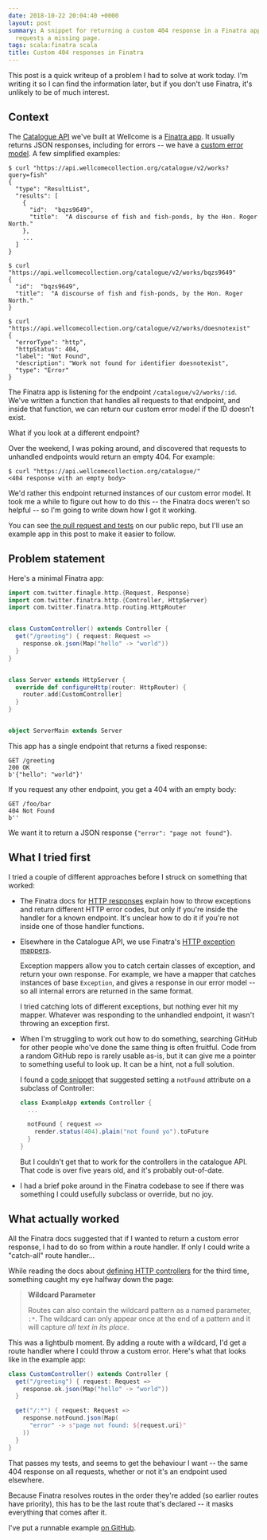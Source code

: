 ```yaml
---
date: 2018-10-22 20:04:40 +0000
layout: post
summary: A snippet for returning a custom 404 response in a Finatra app when somebody
  requests a missing page.
tags: scala:finatra scala
title: Custom 404 responses in Finatra
---
```


This post is a quick writeup of a problem I had to solve at work today.
I'm writing it so I can find the information later, but if you don't use Finatra, it's unlikely to be of much interest.


## Context

The [Catalogue API][catalogue] we've built at Wellcome is a [Finatra app][finatra].
It usually returns JSON responses, including for errors -- we have a [custom error model][error].
A few simplified examples:

```console
$ curl "https://api.wellcomecollection.org/catalogue/v2/works?query=fish"
{
  "type": "ResultList",
  "results": [
    {
      "id":  "bqzs9649",
      "title":  "A discourse of fish and fish-ponds, by the Hon. Roger North."
    },
    ...
  ]
}

$ curl "https://api.wellcomecollection.org/catalogue/v2/works/bqzs9649"
{
  "id":  "bqzs9649",
  "title":  "A discourse of fish and fish-ponds, by the Hon. Roger North."
}

$ curl "https://api.wellcomecollection.org/catalogue/v2/works/doesnotexist"
{
  "errorType": "http",
  "httpStatus": 404,
  "label": "Not Found",
  "description": "Work not found for identifier doesnotexist",
  "type": "Error"
}
```

The Finatra app is listening for the endpoint `/catalogue/v2/works/:id`.
We've written a function that handles all requests to that endpoint, and inside that function, we can return our custom error model if the ID doesn't exist.

What if you look at a different endpoint?

Over the weekend, I was poking around, and discovered that requests to unhandled endpoints would return an empty 404.
For example:

```console
$ curl "https://api.wellcomecollection.org/catalogue/"
<404 response with an empty body>
```

We'd rather this endpoint returned instances of our custom error model.
It took me a while to figure out how to do this -- the Finatra docs weren't so helpful -- so I'm going to write down how I got it working.

You can see [the pull request and tests][pr] on our public repo, but I'll use an example app in this post to make it easier to follow.

[catalogue]: https://developers.wellcomecollection.org/catalogue
[finatra]: https://twitter.github.io/finatra/
[error]: https://developers.wellcomecollection.org/catalogue/v2/models/error
[pr]: https://github.com/wellcometrust/platform/pull/2881

## Problem statement

Here's a minimal Finatra app:

```scala
import com.twitter.finagle.http.{Request, Response}
import com.twitter.finatra.http.{Controller, HttpServer}
import com.twitter.finatra.http.routing.HttpRouter


class CustomController() extends Controller {
  get("/greeting") { request: Request =>
    response.ok.json(Map("hello" -> "world"))
  }
}


class Server extends HttpServer {
  override def configureHttp(router: HttpRouter) {
    router.add[CustomController]
  }
}


object ServerMain extends Server
```

This app has a single endpoint that returns a fixed response:

```
GET /greeting
200 OK
b'{"hello": "world"}'
```

If you request any other endpoint, you get a 404 with an empty body:

```
GET /foo/bar
404 Not Found
b''
```

We want it to return a JSON response `{"error": "page not found"}`.



## What I tried first

I tried a couple of different approaches before I struck on something that worked:

*   The Finatra docs for [HTTP responses][responses] explain how to throw exceptions and return different HTTP error codes, but only if you're inside the handler for a known endpoint.
    It's unclear how to do it if you're not inside one of those handler functions.

*   Elsewhere in the Catalogue API, we use Finatra's [HTTP exception mappers][exception].

    Exception mappers allow you to catch certain classes of exception, and return your own response.
    For example, we have a mapper that catches instances of base `Exception`, and gives a response in our error model -- so all internal errors are returned in the same format.

    I tried catching lots of different exceptions, but nothing ever hit my mapper.
    Whatever was responding to the unhandled endpoint, it wasn't throwing an exception first.

*   When I'm struggling to work out how to do something, searching GitHub for other people who've done the same thing is often fruitful.
    Code from a random GitHub repo is rarely usable as-is, but it can give me a pointer to something useful to look up.
    It can be a hint, not a full solution.

    I found a [code snippet][snippet] that suggested setting a `notFound` attribute on a subclass of Controller:

    ```scala
    class ExampleApp extends Controller {
      ...

      notFound { request =>
        render.status(404).plain("not found yo").toFuture
      }
    }
    ```

    But I couldn't get that to work for the controllers in the catalogue API.
    That code is over five years old, and it's probably out-of-date.

*   I had a brief poke around in the Finatra codebase to see if there was something I could usefully subclass or override, but no joy.

[responses]: https://twitter.github.io/finatra/user-guide/http/responses.html
[snippet]: https://github.com/mcortesi/test/blob/805663756dd274ee8d7fc8facb7a091a02bff47d/src/main/scala/App.scala#L126-L133
[exception]: https://twitter.github.io/finatra/user-guide/http/exceptions.html


## What actually worked

All the Finatra docs suggested that if I wanted to return a custom error response, I had to do so from within a route handler.
If only I could write a "catch-all" route handler...

While reading the docs about [defining HTTP controllers][controllers] for the third time, something caught my eye halfway down the page:

> **Wildcard Parameter**
>
> Routes can also contain the wildcard pattern as a named parameter, `:*`. The wildcard can only appear once at the end of a pattern and it will capture *all text in its place*.

This was a lightbulb moment.
By adding a route with a wildcard, I'd get a route handler where I could throw a custom error.
Here's what that looks like in the example app:

```scala
class CustomController() extends Controller {
  get("/greeting") { request: Request =>
    response.ok.json(Map("hello" -> "world"))
  }

  get("/:*") { request: Request =>
    response.notFound.json(Map(
      "error" -> s"page not found: ${request.uri}"
    ))
  }
}
```

That passes my tests, and seems to get the behaviour I want -- the same 404 response on all requests, whether or not it's an endpoint used elsewhere.

Because Finatra resolves routes in the order they're added (so earlier routes have priority), this has to be the last route that's declared -- it masks everything that comes after it.

I've put a runnable example [on GitHub][github].

[controllers]: https://twitter.github.io/finatra/user-guide/http/controllers.html
[github]: https://github.com/alexwlchan/alexwlchan.net/tree/master/misc/finatra_404_app
